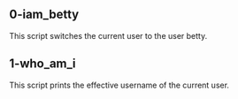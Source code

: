 ## 0-iam_betty
This script switches the current user to the user betty.
## 1-who_am_i
This script prints the effective username of the current user.

